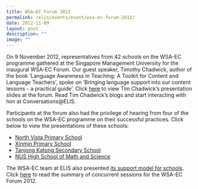 ```yaml
---
title: WSA—EC Forum 2012
permalink: /elis/events/event/wsa-ec-forum-2012/
date: 2012-11-09
layout: post
description: ""
image: ""
---
```

On 9 November 2012, representatives from 42 schools on the WSA-EC programme gathered at the Singapore Management University for the inaugural WSA-EC Forum. Our guest speaker, Timothy Chadwick, author of the book ‘Language Awareness in Teaching: A Toolkit for Content and Language Teachers’, spoke on ‘Bringing language support into our content lessons - a practical guide’. Click [here](/files/presentation-tim-chadwick.pdf) to view Tim Chadwick’s presentation slides at the forum. Read Tim Chadwick’s blogs and start interacting with him at Conversations@ELIS.

Participants at the forum also had the privilege of hearing from four of the schools on the WSA-EC programme on their successful practices. Click below to view the presentations of these schools:

*   [North Vista Primary School](/files/presentation-north-vista.pdf)
*   [Xinmin Primary School](/files/presentation-xin-min.pdf)
*   [Tanjong Katong Secondary School](/files/presentation-tkss.pdf)
*   [NUS High School of Math and Science](/files/presentation-nus-high.pdf)

The WSA-EC team at ELIS also presented [its support model for schools](/files/presentation-elis.pdf). Click [here](/files/concurrent-sessions-summary.pdf) to read the summary of concurrent sessions for the WSA-EC Forum 2012.